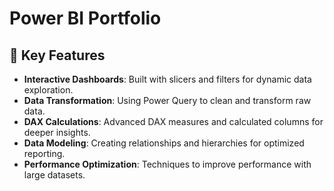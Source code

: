 # Power BI Portfolio


## 🚀 Key Features

- **Interactive Dashboards**: Built with slicers and filters for dynamic data exploration.
- **Data Transformation**: Using Power Query to clean and transform raw data.
- **DAX Calculations**: Advanced DAX measures and calculated columns for deeper insights.
- **Data Modeling**: Creating relationships and hierarchies for optimized reporting.
- **Performance Optimization**: Techniques to improve performance with large datasets.

